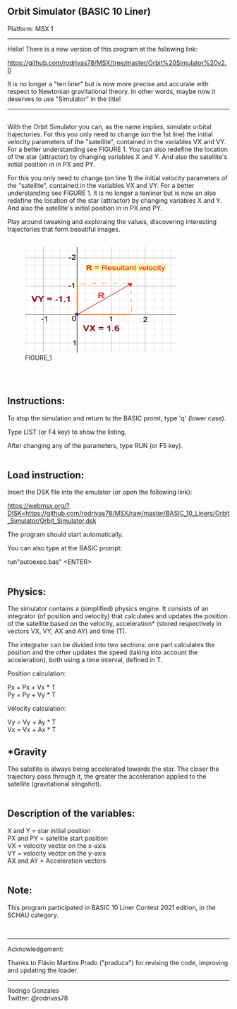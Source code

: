 


Orbit Simulator (BASIC 10 Liner)
---------------

Platform: MSX 1 </br>

------------------------------------------------------------------------------------
Hello! There is a new version of this program at the following link:

https://github.com/rodrivas78/MSX/tree/master/Orbit%20Simulator%20v2.0

It is no longer a "ten liner" but is now more precise and accurate with respect to Newtonian gravitational theory. In other words, maybe now it deserves to use "Simulator" in the title!

------------------------------------------------------------------------------------

</br>
With the Orbit Simulator you can, as the name implies, simulate orbital trajectories. For this you only need to change (on the 1st line) the initial velocity parameters of the "satellite", contained in the variables VX and VY. 
For a better understanding see FIGURE 1. You can also redefine the location of the star (attractor) by changing variables X and Y. And also the satellite's initial position in in PX and PY.


For this you only need to change (on line 1) the initial velocity parameters of the "satellite", contained in the variables VX and VY. For a better understanding see FIGURE 1. 
It is no longer a tenliner but is now an also redefine the location of the star (attractor) by changing variables X and Y. And also the satellite's initial position in 
in PX and PY.

Play around tweaking and exploraing the values, discovering interesting trajectories that form beautiful images.
</br>
</br>  

<figure>
<img src="https://github.com/rodrivas78/MSX/raw/master/BASIC_10_Liners/Orbit_Simulator/FIGURE_1.png" alt="header image" width="343" height="240">
	<figcaption>FIGURE_1</figcaption>
</figure>
</br>  
</br>  

Instructions:
-------------

To stop the simulation and return to the BASIC promt, type 'q' 
(lower case).

Type LIST (or F4 key) to show the listing.

After changing any of the parameters, type RUN (or F5 key).
</br>
</br>  

Load instruction:
-----------------


Insert the DSK file into the emulator (or open the following link):

https://webmsx.org/?DISK=https://github.com/rodrivas78/MSX/raw/master/BASIC_10_Liners/Orbit_Simulator/Orbit_Simulator.dsk

The program should start automatically.

You can also type at the BASIC prompt:
 
run"autoexec.bas"  &lt;ENTER&gt;
</br>
</br>  

Physics:
--------

The simulator contains a (simplified) physics engine. 
It consists of an integrator (of position and velocity) that calculates
and updates the position of the satellite based on the velocity, 
acceleration* (stored respectively in vectors VX, VY, AX and AY) 
and time (T).

The integrator can be divided into two sections: one part calculates
the position and the other updates the speed (taking into account the 
acceleration), both using a time interval, defined in T.

Position calculation:

 Px = Px + Vx * T  </br>
 Py = Py + Vy * T  </br>

Velocity calculation:

 Vy = Vy + Ay * T  </br>
 Vx = Vx + Ax * T   </br>


*Gravity
---------

The satellite is always being accelerated towards the star. The closer the trajectory pass through it, the greater the acceleration applied to the satellite (gravitational slingshot).
</br>
</br>  

Description of the variables:
-----------------------------
  
 X and Y = star initial position  </br>
 PX and PY = satellite start position   </br>
 VX = velocity vector on the x-axis   </br>
 VY = velocity vector on the y-axis   </br>
 AX and AY = Acceleration vectors   </br>
</br>  

Note:
-----

This program participated in BASIC 10 Liner Contest 2021 edition, in the SCHAU category.

</br>  

--------------------------------------------------
Acknowledgement:


Thanks to Flávio Martins Prado ("praduca") for revising the code, improving and updating the loader.


---------------------------------------------------------

 Rodrigo Gonzales </br>
 Twitter: @rodrivas78
